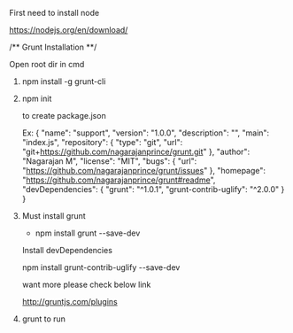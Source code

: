 First need to install node 

https://nodejs.org/en/download/

/** Grunt Installation **/

Open root dir in cmd 

1. npm install -g grunt-cli

2. npm init 

	to create package.json
	
	Ex:
	{
	  "name": "support",
	  "version": "1.0.0",
	  "description": "",
	  "main": "index.js",
	  "repository": {
		"type": "git",
		"url": "git+https://github.com/nagarajanprince/grunt.git"
	  },
	  "author": "Nagarajan M",
	  "license": "MIT",
	  "bugs": {
		"url": "https://github.com/nagarajanprince/grunt/issues"
	  },
	  "homepage": "https://github.com/nagarajanprince/grunt#readme",
	  "devDependencies": {
		"grunt": "^1.0.1",
		"grunt-contrib-uglify": "^2.0.0"
	  }
	}
	
3. 	Must install grunt 
	
	* npm install grunt --save-dev 
	
	Install devDependencies
	
	npm install grunt-contrib-uglify --save-dev	

	want more please check below link
	
	http://gruntjs.com/plugins
	
4. grunt to run

